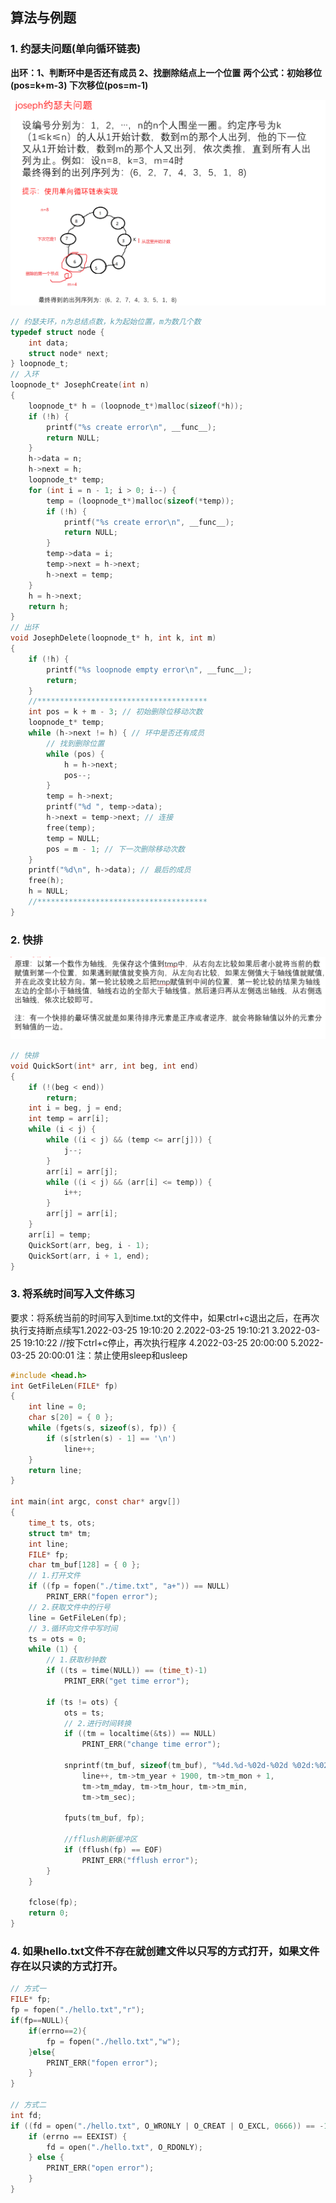 ##  算法与例题

### 1. 约瑟夫问题(单向循环链表)

**出环：1、判断环中是否还有成员 2、找删除结点上一个位置**
**两个公式：初始移位(pos=k+m-3)  下次移位(pos=m-1)**

<img src="../pictureNote/202303101038209.png" alt="image-20230310103850099" style="zoom:67%;" />

```c
// 约瑟夫环，n为总结点数，k为起始位置，m为数几个数
typedef struct node {
    int data;
    struct node* next;
} loopnode_t;
// 入环
loopnode_t* JosephCreate(int n)
{
    loopnode_t* h = (loopnode_t*)malloc(sizeof(*h));
    if (!h) {
        printf("%s create error\n", __func__);
        return NULL;
    }
    h->data = n;
    h->next = h;
    loopnode_t* temp;
    for (int i = n - 1; i > 0; i--) {
        temp = (loopnode_t*)malloc(sizeof(*temp));
        if (!h) {
            printf("%s create error\n", __func__);
            return NULL;
        }
        temp->data = i;
        temp->next = h->next;
        h->next = temp;
    }
    h = h->next;
    return h;
}
// 出环
void JosephDelete(loopnode_t* h, int k, int m)
{
    if (!h) {
        printf("%s loopnode empty error\n", __func__);
        return;
    }
    //**************************************
    int pos = k + m - 3; // 初始删除位移动次数
    loopnode_t* temp;
    while (h->next != h) { // 环中是否还有成员
        // 找到删除位置
        while (pos) {
            h = h->next;
            pos--;
        }
        temp = h->next;
        printf("%d ", temp->data);
        h->next = temp->next; // 连接
        free(temp);
        temp = NULL;
        pos = m - 1; // 下一次删除移动次数
    }
    printf("%d\n", h->data); // 最后的成员
    free(h);
    h = NULL;
    //**************************************
}
```

### 2. 快排

<img src="../pictureNote/image-20230320105857245.png" alt="image-20230320105857245" style="zoom: 80%;" />

```c
// 快排
void QuickSort(int* arr, int beg, int end)
{
    if (!(beg < end))
        return;
    int i = beg, j = end;
    int temp = arr[i];
    while (i < j) {
        while ((i < j) && (temp <= arr[j])) {
            j--;
        }
        arr[i] = arr[j];
        while ((i < j) && (arr[i] <= temp)) {
            i++;
        }
        arr[j] = arr[i];
    }
    arr[i] = temp;
    QuickSort(arr, beg, i - 1);
    QuickSort(arr, i + 1, end);
}
```

### 3. 将系统时间写入文件练习

要求：将系统当前的时间写入到time.txt的文件中，如果ctrl+c退出之后，在再次执行支持断点续写1.2022-03-25 19:10:20
2.2022-03-25 19:10:21
3.2022-03-25 19:10:22
//按下ctrl+c停止，再次执行程序
4.2022-03-25 20:00:00
5.2022-03-25 20:00:01
注：禁止使用sleep和usleep

```c
#include <head.h>
int GetFileLen(FILE* fp)
{
    int line = 0;
    char s[20] = { 0 };
    while (fgets(s, sizeof(s), fp)) {
        if (s[strlen(s) - 1] == '\n')
            line++;
    }
    return line;
}

int main(int argc, const char* argv[])
{
    time_t ts, ots;
    struct tm* tm;
    int line;
    FILE* fp;
    char tm_buf[128] = { 0 };
    // 1.打开文件
    if ((fp = fopen("./time.txt", "a+")) == NULL)
        PRINT_ERR("fopen error");
    // 2.获取文件中的行号
    line = GetFileLen(fp);
    // 3.循环向文件中写时间
    ts = ots = 0;
    while (1) {
        // 1.获取秒钟数
        if ((ts = time(NULL)) == (time_t)-1)
            PRINT_ERR("get time error");

        if (ts != ots) {
            ots = ts;
            // 2.进行时间转换
            if ((tm = localtime(&ts)) == NULL)
                PRINT_ERR("change time error");

            snprintf(tm_buf, sizeof(tm_buf), "%4d.%d-%02d-%02d %02d:%02d:%02d\n",
                line++, tm->tm_year + 1900, tm->tm_mon + 1,
                tm->tm_mday, tm->tm_hour, tm->tm_min,
                tm->tm_sec);
            
            fputs(tm_buf, fp);
            
            //fflush刷新缓冲区
            if (fflush(fp) == EOF)
                PRINT_ERR("fflush error");
        }
    }

    fclose(fp);
    return 0;
}
```

### 4. 如果hello.txt文件不存在就创建文件以只写的方式打开，如果文件存在以只读的方式打开。

```c
// 方式一
FILE* fp;
fp = fopen("./hello.txt","r");
if(fp==NULL){
	if(errno==2){
        fp = fopen("./hello.txt","w");
    }else{
        PRINT_ERR("fopen error");
    }
}

// 方式二
int fd;
if ((fd = open("./hello.txt", O_WRONLY | O_CREAT | O_EXCL, 0666)) == -1) {
    if (errno == EEXIST) {
        fd = open("./hello.txt", O_RDONLY);
    } else {
        PRINT_ERR("open error");
    }
}
```
